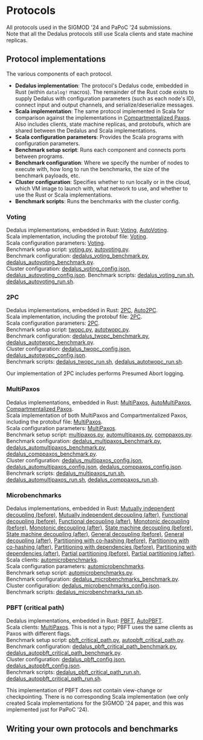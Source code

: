 # Protocols
All protocols used in the SIGMOD '24 and PaPoC '24 submissions.  
Note that all the Dedalus protocols still use Scala clients and state machine replicas.


## Protocol implementations
The various components of each protocol.
- **Dedalus implementation**: The protocol's Dedalus code, embedded in Rust (within `datalog!` macros). The remainder of the Rust code exists to supply Dedalus with configuration parameters (such as each node's ID), connect input and output channels, and serialize/deserialize messages.
- **Scala implementation**: The same protocol implemented in Scala for comparison against the implementations in [Compartmentalized Paxos](https://mwhittaker.github.io/publications/compartmentalized_paxos.pdf). Also includes clients, state machine replicas, and protobufs, which are shared between the Dedalus and Scala implementations.
- **Scala configuration parameters**: Provides the Scala programs with configuration parameters.
- **Benchmark setup script**: Runs each component and connects ports between programs.
- **Benchmark configuration**: Where we specify the number of nodes to execute with, how long to run the benchmarks, the size of the benchmark payloads, etc.
- **Cluster configuration**: Specifies whether to run locally or in the cloud, which VM image to launch with, what network to use, and whether to use the Rust or Scala implementations.
- **Benchmark scripts**: Runs the benchmarks with the cluster config.


### Voting
Dedalus implementations, embedded in Rust: [Voting](rust/examples/voting), [AutoVoting](rust/examples/autovoting).  
Scala implementation, including the protobuf file: [Voting](shared/src/main/scala/frankenpaxos/voting).  
Scala configuration parameters: [Voting](jvm/src/main/scala/frankenpaxos/voting).  
Benchmark setup script: [voting.py](benchmarks/voting/voting.py), [autovoting.py](benchmarks/autovoting/autovoting.py).  
Benchmark configuration: [dedalus_voting_benchmark.py](benchmarks/vldb24/dedalus_voting_benchmark.py), [dedalus_autovoting_benchmark.py](benchmarks/vldb24/dedalus_autovoting_benchmark.py).  
Cluster configuration: [dedalus_voting_config.json](benchmarks/vldb24/clusters/dedalus_voting_config.json), [dedalus_autovoting_config.json](benchmarks/vldb24/clusters/dedalus_autovoting_config.json).
Benchmark scripts: [dedalus_voting_run.sh](benchmarks/vldb24/dedalus_voting_run.sh), [dedalus_autovoting_run.sh](benchmarks/vldb24/dedalus_autovoting_run.sh).



### 2PC
Dedalus implementations, embedded in Rust: [2PC](rust/examples/twopc), [Auto2PC](rust/examples/autotwopc).  
Scala implementation, including the protobuf file: [2PC](shared/src/main/scala/frankenpaxos/twopc).  
Scala configuration parameters: [2PC](jvm/src/main/scala/frankenpaxos/twopc).  
Benchmark setup script: [twopc.py](benchmarks/twopc/twopc.py), [autotwopc.py](benchmarks/autotwopc/autotwopc.py).  
Benchmark configuration: [dedalus_twopc_benchmark.py](benchmarks/vldb24/dedalus_twopc_benchmark.py), [dedalus_autotwopc_benchmark.py](benchmarks/vldb24/dedalus_autotwopc_benchmark.py).  
Cluster configuration: [dedalus_twopc_config.json](benchmarks/vldb24/clusters/dedalus_twopc_config.json), [dedalus_autotwopc_config.json](benchmarks/vldb24/clusters/dedalus_autotwopc_config.json).  
Benchmark scripts: [dedalus_twopc_run.sh](benchmarks/vldb24/dedalus_twopc_run.sh), [dedalus_autotwopc_run.sh](benchmarks/vldb24/dedalus_autotwopc_run.sh).

Our implementation of 2PC includes performs Presumed Abort logging.

### MultiPaxos
Dedalus implementations, embedded in Rust: [MultiPaxos](rust/examples/multipaxos), [AutoMultiPaxos](rust/examples/automultipaxos), [Compartmentalized Paxos](rust/examples/comppaxos).  
Scala implementation of both MultiPaxos and Compartmentalized Paxos, including the protobuf file: [MultiPaxos](shared/src/main/scala/frankenpaxos/multipaxos).  
Scala configuration parameters: [MultiPaxos](jvm/src/main/scala/frankenpaxos/multipaxos).  
Benchmark setup script: [multipaxos.py](benchmarks/multipaxos/multipaxos.py), [automultipaxos.py](benchmarks/automultipaxos/automultipaxos.py), [comppaxos.py](benchmarks/comppaxos/comppaxos.py).  
Benchmark configuration: [dedalus_multipaxos_benchmark.py](benchmarks/vldb24/dedalus_multipaxos_benchmark.py), [dedalus_automultipaxos_benchmark.py](benchmarks/vldb24/dedalus_automultipaxos_benchmark.py), [dedalus_comppaxos_benchmark.py](benchmarks/vldb24/dedalus_comppaxos_benchmark.py).  
Cluster configuration: [dedalus_multipaxos_config.json](benchmarks/vldb24/clusters/dedalus_multipaxos_config.json), [dedalus_automultipaxos_config.json](benchmarks/vldb24/clusters/dedalus_automultipaxos_config.json), [dedalus_comppaxos_config.json](benchmarks/vldb24/clusters/dedalus_comppaxos_config.json).  
Benchmark scripts: [dedalus_multipaxos_run.sh](benchmarks/vldb24/dedalus_multipaxos_run.sh), [dedalus_automultipaxos_run.sh](benchmarks/vldb24/dedalus_automultipaxos_run.sh), [dedalus_comppaxos_run.sh](benchmarks/vldb24/dedalus_comppaxos_run.sh).

### Microbenchmarks
Dedalus implementations, embedded in Rust: [Mutually independent decoupling (before)](rust/examples/decoupling_mutually_independent/), [Mutually independent decoupling (after)](rust/examples/auto_decoupling_mutually_independent/), [Functional decoupling (before)](rust/examples/decoupling_functional/), [Functional decoupling (after)](rust/examples/auto_decoupling_functional/), [Monotonic decoupling (before)](rust/examples/decoupling_monotonic/), [Monotonic decoupling (after)](rust/examples/auto_decoupling_monotonic/), [State machine decoupling (before)](rust/examples/decoupling_state_machine/), [State machine decoupling (after)](rust/examples/auto_decoupling_state_machine/), [General decoupling (before)](rust/examples/decoupling_general/), [General decoupling (after)](rust/examples/auto_decoupling_general/), [Partitioning with co-hashing (before)](rust/examples/partitioning_cohashing/), [Partitioning with co-hashing (after)](rust/examples/auto_partitioning_cohashing/), [Partitioning with dependencies (before)](rust/examples/partitioning_dependencies/), [Partitioning with dependencies (after)](rust/examples/auto_partitioning_dependencies/), [Partial partitioning (before)](rust/examples/partitioning_partial/), [Partial partitioning (after)](rust/examples/auto_partitioning_partial/).  
Scala clients: [automicrobenchmarks](shared/src/main/scala/frankenpaxos/automicrobenchmarks).  
Scala configuration parameters: [automicrobenchmarks](jvm/src/main/scala/frankenpaxos/automicrobenchmarks).  
Benchmark setup script: [automicrobenchmarks.py](benchmarks/automicrobenchmarks/automicrobenchmarks.py).  
Benchmark configuration: [dedalus_microbenchmarks_benchmark.py](benchmarks/vldb24/dedalus_microbenchmarks_benchmark.py).  
Cluster configuration: [dedalus_microbenchmarks_config.json](benchmarks/vldb24/clusters/dedalus_microbenchmarks_config.json).  
Benchmark scripts: [dedalus_microbenchmarks_run.sh](benchmarks/vldb24/dedalus_microbenchmarks_run.sh).

### PBFT (critical path)
Dedalus implementations, embedded in Rust: [PBFT](rust/examples/pbft_critical_path), [AutoPBFT](rust/examples/autopbft_critical_path).  
Scala clients: [MultiPaxos](shared/src/main/scala/frankenpaxos/multipaxos). This is not a typo; PBFT uses the same clients as Paxos with different flags.  
Benchmark setup script: [pbft_critical_path.py](benchmarks/pbft/pbft_critical_path.py), [autopbft_critical_path.py](benchmarks/autopbft/autopbft_critical_path.py).  
Benchmark configuration: [dedalus_pbft_critical_path_benchmark.py](benchmarks/vldb24/dedalus_pbft_critical_path_benchmark.py), [dedalus_autopbft_critical_path_benchmark.py](benchmarks/vldb24/dedalus_autopbft_critical_path_benchmark.py).  
Cluster configuration: [dedalus_pbft_config.json](benchmarks/vldb24/clusters/dedalus_pbft_config.json), [dedalus_autopbft_config.json](benchmarks/vldb24/clusters/dedalus_autopbft_config.json).  
Benchmark scripts: [dedalus_pbft_critical_path_run.sh](benchmarks/vldb24/dedalus_pbft_critical_path_run.sh), [dedalus_autopbft_critical_path_run.sh](benchmarks/vldb24/dedalus_autopbft_critical_path_run.sh).

This implementation of PBFT does not contain view-change or checkpointing.
There is no corresponding Scala implementation (we only created Scala implementations for the SIGMOD '24 paper, and this was implemented just for PaPoC '24).

## Writing your own protocols and benchmarks